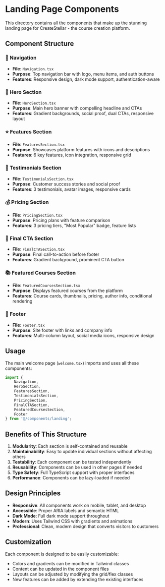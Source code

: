 # Landing Page Components

This directory contains all the components that make up the stunning landing page for CreateStellar - the course creation platform.

## Component Structure

### 🧭 Navigation
- **File**: `Navigation.tsx`
- **Purpose**: Top navigation bar with logo, menu items, and auth buttons
- **Features**: Responsive design, dark mode support, authentication-aware

### 🚀 Hero Section
- **File**: `HeroSection.tsx`
- **Purpose**: Main hero banner with compelling headline and CTAs
- **Features**: Gradient backgrounds, social proof, dual CTAs, responsive layout

### ⭐ Features Section
- **File**: `FeaturesSection.tsx`
- **Purpose**: Showcases platform features with icons and descriptions
- **Features**: 6 key features, icon integration, responsive grid

### 💬 Testimonials Section
- **File**: `TestimonialsSection.tsx`
- **Purpose**: Customer success stories and social proof
- **Features**: 3 testimonials, avatar images, responsive cards

### 💰 Pricing Section
- **File**: `PricingSection.tsx`
- **Purpose**: Pricing plans with feature comparison
- **Features**: 3 pricing tiers, "Most Popular" badge, feature lists

### 🎯 Final CTA Section
- **File**: `FinalCTASection.tsx`
- **Purpose**: Final call-to-action before footer
- **Features**: Gradient background, prominent CTA button

### 📚 Featured Courses Section
- **File**: `FeaturedCoursesSection.tsx`
- **Purpose**: Displays featured courses from the platform
- **Features**: Course cards, thumbnails, pricing, author info, conditional rendering

### 🦶 Footer
- **File**: `Footer.tsx`
- **Purpose**: Site footer with links and company info
- **Features**: Multi-column layout, social media icons, responsive design

## Usage

The main welcome page (`welcome.tsx`) imports and uses all these components:

```typescript
import {
    Navigation,
    HeroSection,
    FeaturesSection,
    TestimonialsSection,
    PricingSection,
    FinalCTASection,
    FeaturedCoursesSection,
    Footer
} from '@/components/landing';
```

## Benefits of This Structure

1. **Modularity**: Each section is self-contained and reusable
2. **Maintainability**: Easy to update individual sections without affecting others
3. **Testability**: Each component can be tested independently
4. **Reusability**: Components can be used in other pages if needed
5. **Type Safety**: Full TypeScript support with proper interfaces
6. **Performance**: Components can be lazy-loaded if needed

## Design Principles

- **Responsive**: All components work on mobile, tablet, and desktop
- **Accessible**: Proper ARIA labels and semantic HTML
- **Dark Mode**: Full dark mode support throughout
- **Modern**: Uses Tailwind CSS with gradients and animations
- **Professional**: Clean, modern design that converts visitors to customers

## Customization

Each component is designed to be easily customizable:
- Colors and gradients can be modified in Tailwind classes
- Content can be updated in the component files
- Layouts can be adjusted by modifying the grid/flex classes
- New features can be added by extending the existing interfaces
